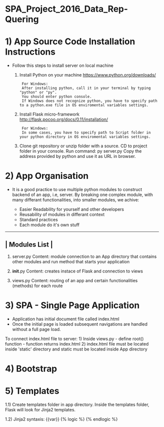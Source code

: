 # SPA_Project_2016_Data_Rep-Quering

# 1) App Source Code Installation Instructions

- Follow this steps to install server on local machine

    1) Install Python on your machine
            https://www.python.org/downloads/
            
            For Windows: 
            After installing python, call it in your terminal by typing "python" or "py".
            You should enter python console.
            If Windows does not recognize python, you have to specify path to a python.exe file in OS enviromental variables settings.
            
    2) Install Flask micro-framework 
            http://flask.pocoo.org/docs/0.11/installation/
            
            For Windows: 
            In some cases, you have to specify path to Script folder in your python directory in OS enviromental variables settings.
            
    3) Clone git repository or unzip folder with a source. CD to project folder in your console. 
       Run command: py server.py
       Copy the address provided by python and use it as URL in browser.

# 2) App Organisation

- It is a good practice to use multiple python modules to construct backend of an app, i.e, server.
  By breaking one complex module, with many differant functionalities, into smaller modules, we achive:
  
    * Easier Readability for yourself and other developers
    * Reusability of modules in differant context
    * Standard practices
    * Each module do it's own stuff
    
_________________
|  Modules List | 
-----------------


1) server.py 
        Content: module connection to an App directory that contains other modules
                 and run method that starts your application
    

2) __init__.py 
        Content: creates instace of Flask and connection to views

3) views.py
        Content: routing of an app and certain functionalities (methods) for each route



# 3) SPA - Single Page Application

- Application has initial document file called index.html
- Once the initial page is loaded subsequent navigations are handled without a full page load. 
  
To connect index.html file to server:
    1) Inside views.py - define root() function 
                       - function returns index.html 
    2) index.html file must be located inside 'static' directory
       and static must be located inside App directory




# 4) Bootstrap


# 5) Templates

1.1) Create templates folder in app directory.
     Inside the templates folder, Flask will look for Jinja2 templates.


1.2) Jinja2 syntaxis: 
            {{var}}
            {% logic %}
            {% endlogic %}
















